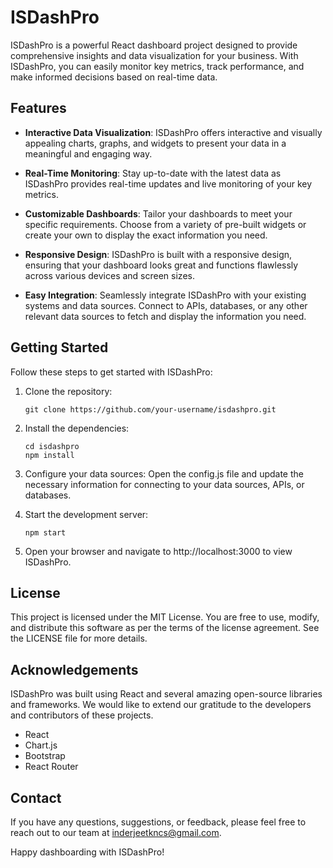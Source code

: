# ISDashPro

ISDashPro is a powerful React dashboard project designed to provide comprehensive insights and data visualization for your business. With ISDashPro, you can easily monitor key metrics, track performance, and make informed decisions based on real-time data.

## Features

- **Interactive Data Visualization**: ISDashPro offers interactive and visually appealing charts, graphs, and widgets to present your data in a meaningful and engaging way.

- **Real-Time Monitoring**: Stay up-to-date with the latest data as ISDashPro provides real-time updates and live monitoring of your key metrics.

- **Customizable Dashboards**: Tailor your dashboards to meet your specific requirements. Choose from a variety of pre-built widgets or create your own to display the exact information you need.

- **Responsive Design**: ISDashPro is built with a responsive design, ensuring that your dashboard looks great and functions flawlessly across various devices and screen sizes.

- **Easy Integration**: Seamlessly integrate ISDashPro with your existing systems and data sources. Connect to APIs, databases, or any other relevant data sources to fetch and display the information you need.

## Getting Started

Follow these steps to get started with ISDashPro:

1. Clone the repository:
   ```
   git clone https://github.com/your-username/isdashpro.git
2. Install the dependencies:
    ```
    cd isdashpro
    npm install
3. Configure your data sources:
Open the config.js file and update the necessary information for connecting to your data sources, APIs, or databases.

4. Start the development server:
    ```
    npm start

5. Open your browser and navigate to http://localhost:3000 to view ISDashPro.

## License
This project is licensed under the MIT License. You are free to use, modify, and distribute this software as per the terms of the license agreement. See the LICENSE file for more details.

## Acknowledgements
ISDashPro was built using React and several amazing open-source libraries and frameworks. We would like to extend our gratitude to the developers and contributors of these projects.

- React
- Chart.js
- Bootstrap
- React Router

## Contact
If you have any questions, suggestions, or feedback, please feel free to reach out to our team at inderjeetkncs@gmail.com.

Happy dashboarding with ISDashPro!

